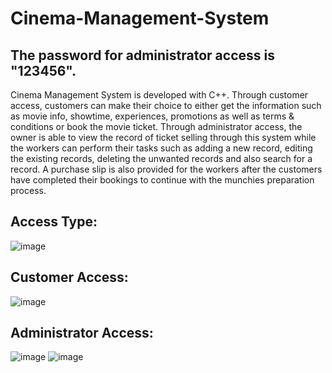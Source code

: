# Cinema-Management-System
## The password for administrator access is "123456".

Cinema Management System is developed with C++. Through customer access, customers can make their choice to either get the information such as movie info, showtime, experiences, promotions as well as terms & conditions or book the movie ticket. Through administrator access, the owner is able to view the record of ticket selling through this system while the workers can perform their tasks such as adding a new record, editing the existing records, deleting the unwanted records and also search for a record. A purchase slip is also provided for the workers after the customers have completed their bookings to continue with the munchies preparation process.

## Access Type:
![image](https://github.com/yinghueygan/Cinema-Management-System/assets/90696965/57435932-dc03-4298-bab1-2889dcf1daf6)

## Customer Access:
![image](https://github.com/yinghueygan/Cinema-Management-System/assets/90696965/791660b3-925d-4fb7-bc7d-bf8bc0f18f5b)

## Administrator Access:
![image](https://github.com/yinghueygan/Cinema-Management-System/assets/90696965/c8a60d9f-c02f-4c1f-ae65-e365c20d5fa5)
![image](https://github.com/yinghueygan/Cinema-Management-System/assets/90696965/a83c3c6f-d4f4-4874-904c-b6d2cc4cb10e)
